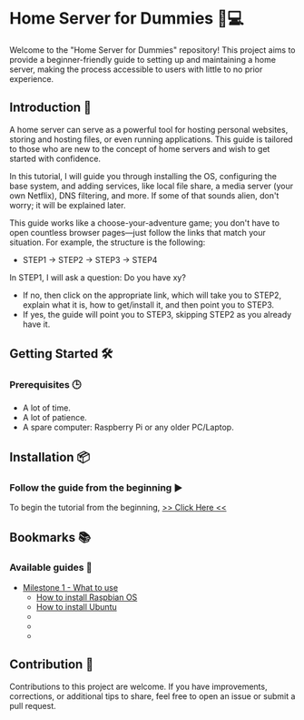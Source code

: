 # Home Server for Dummies 🏡💻

Welcome to the "Home Server for Dummies" repository! This project aims to provide a beginner-friendly guide to setting up and maintaining a home server, making the process accessible to users with little to no prior experience.

## Introduction 🚀

A home server can serve as a powerful tool for hosting personal websites, storing and hosting files, or even running applications. This guide is tailored to those who are new to the concept of home servers and wish to get started with confidence.

In this tutorial, I will guide you through installing the OS, configuring the base system, and adding services, like local file share, a media server (your own Netflix), DNS filtering, and more. If some of that sounds alien, don't worry; it will be explained later.

This guide works like a choose-your-adventure game; you don't have to open countless browser pages—just follow the links that match your situation. For example, the structure is the following:

- STEP1 -> STEP2 -> STEP3 -> STEP4

In STEP1, I will ask a question: Do you have xy?
- If no, then click on the appropriate link, which will take you to STEP2, explain what it is, how to get/install it, and then point you to STEP3.
- If yes, the guide will point you to STEP3, skipping STEP2 as you already have it.

## Getting Started 🛠️

### Prerequisites 🕒

- A lot of time.
- A lot of patience.
- A spare computer: Raspberry Pi or any older PC/Laptop.

## Installation 📦

### Follow the guide from the beginning ▶️

To begin the tutorial from the beginning, [>> Click Here <<](./Phase-1/01-Choosing-computer-type.md)

## Bookmarks 📚

### Available guides 📑

- [Milestone 1 - What to use](./guides/MILESTONE_01-Choosing-computer-type.md)
  - [How to install Raspbian OS](./guides/01_How-to-install-raspbian.md)
  - [How to install Ubuntu](./guides/01_How-to-install-ubuntu.md)
  - [](./guides/)
  - [](./guides/)
  - [](./guides/)

## Contribution 🤝

Contributions to this project are welcome. If you have improvements, corrections, or additional tips to share, feel free to open an issue or submit a pull request.
